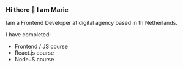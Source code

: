### Hi there 👋 I am Marie

Iam a Frontend Developer at digital agency based in th Netherlands.

I have completed:
- Frontend / JS course
- React.js course 
- NodeJS course
